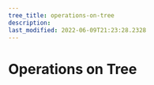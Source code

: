 ```yaml
---
tree_title: operations-on-tree
description: 
last_modified: 2022-06-09T21:23:28.2328
---
```


# Operations on Tree

